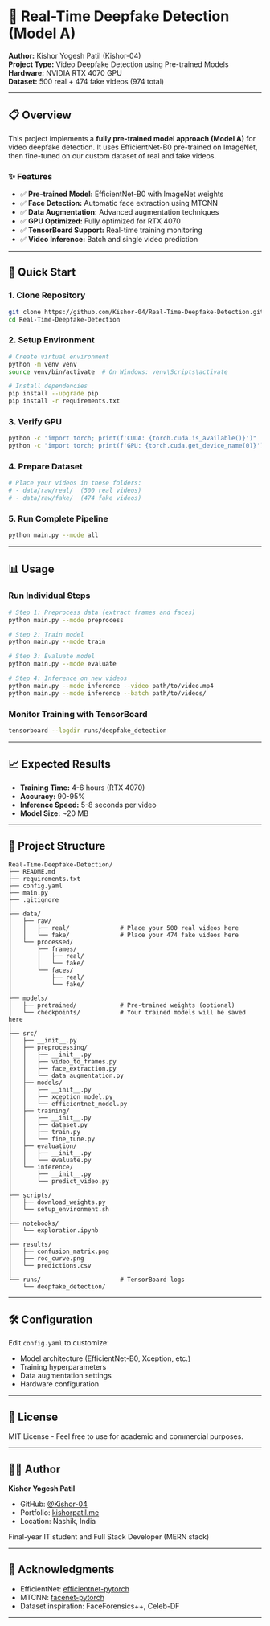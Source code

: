 # 🎯 Real-Time Deepfake Detection (Model A)

**Author:** Kishor Yogesh Patil (Kishor-04)  
**Project Type:** Video Deepfake Detection using Pre-trained Models  
**Hardware:** NVIDIA RTX 4070 GPU  
**Dataset:** 500 real + 474 fake videos (974 total)

---

## 📋 Overview

This project implements a **fully pre-trained model approach (Model A)** for video deepfake detection. It uses EfficientNet-B0 pre-trained on ImageNet, then fine-tuned on our custom dataset of real and fake videos.

### ✨ Features

- ✅ **Pre-trained Model:** EfficientNet-B0 with ImageNet weights
- ✅ **Face Detection:** Automatic face extraction using MTCNN
- ✅ **Data Augmentation:** Advanced augmentation techniques
- ✅ **GPU Optimized:** Fully optimized for RTX 4070
- ✅ **TensorBoard Support:** Real-time training monitoring
- ✅ **Video Inference:** Batch and single video prediction

---

## 🚀 Quick Start

### 1. Clone Repository
```bash
git clone https://github.com/Kishor-04/Real-Time-Deepfake-Detection.git
cd Real-Time-Deepfake-Detection
```

### 2. Setup Environment
```bash
# Create virtual environment
python -m venv venv
source venv/bin/activate  # On Windows: venv\Scripts\activate

# Install dependencies
pip install --upgrade pip
pip install -r requirements.txt
```

### 3. Verify GPU
```bash
python -c "import torch; print(f'CUDA: {torch.cuda.is_available()}')"
python -c "import torch; print(f'GPU: {torch.cuda.get_device_name(0)}')"
```

### 4. Prepare Dataset
```bash
# Place your videos in these folders:
# - data/raw/real/  (500 real videos)
# - data/raw/fake/  (474 fake videos)
```

### 5. Run Complete Pipeline
```bash
python main.py --mode all
```

---

## 📊 Usage

### Run Individual Steps

```bash
# Step 1: Preprocess data (extract frames and faces)
python main.py --mode preprocess

# Step 2: Train model
python main.py --mode train

# Step 3: Evaluate model
python main.py --mode evaluate

# Step 4: Inference on new videos
python main.py --mode inference --video path/to/video.mp4
python main.py --mode inference --batch path/to/videos/
```

### Monitor Training with TensorBoard
```bash
tensorboard --logdir runs/deepfake_detection
```

---

## 📈 Expected Results

- **Training Time:** 4-6 hours (RTX 4070)
- **Accuracy:** 90-95%
- **Inference Speed:** 5-8 seconds per video
- **Model Size:** ~20 MB

---

## 📁 Project Structure

```
Real-Time-Deepfake-Detection/
├── README.md
├── requirements.txt
├── config.yaml
├── main.py
├── .gitignore
│
├── data/
│   ├── raw/
│   │   ├── real/              # Place your 500 real videos here
│   │   └── fake/              # Place your 474 fake videos here
│   └── processed/
│       ├── frames/
│       │   ├── real/
│       │   └── fake/
│       └── faces/
│           ├── real/
│           └── fake/
│
├── models/
│   ├── pretrained/            # Pre-trained weights (optional)
│   └── checkpoints/           # Your trained models will be saved here
│
├── src/
│   ├── __init__.py
│   ├── preprocessing/
│   │   ├── __init__.py
│   │   ├── video_to_frames.py
│   │   ├── face_extraction.py
│   │   └── data_augmentation.py
│   ├── models/
│   │   ├── __init__.py
│   │   ├── xception_model.py
│   │   └── efficientnet_model.py
│   ├── training/
│   │   ├── __init__.py
│   │   ├── dataset.py
│   │   ├── train.py
│   │   └── fine_tune.py
│   ├── evaluation/
│   │   ├── __init__.py
│   │   └── evaluate.py
│   └── inference/
│       ├── __init__.py
│       └── predict_video.py
│
├── scripts/
│   ├── download_weights.py
│   └── setup_environment.sh
│
├── notebooks/
│   └── exploration.ipynb
│
├── results/
│   ├── confusion_matrix.png
│   ├── roc_curve.png
│   └── predictions.csv
│
└── runs/                      # TensorBoard logs
    └── deepfake_detection/
```

---

## 🛠️ Configuration

Edit `config.yaml` to customize:
- Model architecture (EfficientNet-B0, Xception, etc.)
- Training hyperparameters
- Data augmentation settings
- Hardware configuration

---

## 📝 License

MIT License - Feel free to use for academic and commercial purposes.

---

## 👨‍💻 Author

**Kishor Yogesh Patil**  
- GitHub: [@Kishor-04](https://github.com/Kishor-04)
- Portfolio: [kishorpatil.me](https://kishorpatil.me/)
- Location: Nashik, India

Final-year IT student and Full Stack Developer (MERN stack)

---

## 🙏 Acknowledgments

- EfficientNet: [efficientnet-pytorch](https://github.com/lukemelas/EfficientNet-PyTorch)
- MTCNN: [facenet-pytorch](https://github.com/timesler/facenet-pytorch)
- Dataset inspiration: FaceForensics++, Celeb-DF

---